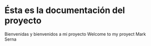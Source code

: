 # Ésta es la documentación del proyecto

Bienvenidas y bienvenidos a mi proyecto
Welcome to my proyect
Mark Serna